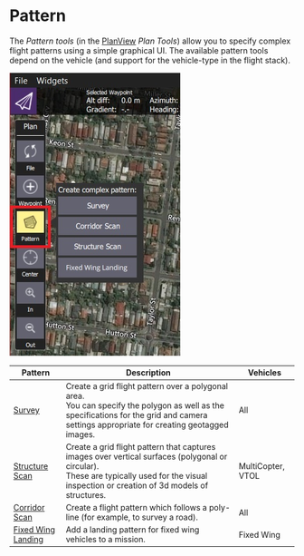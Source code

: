 # Pattern

The *Pattern tools* (in the [PlanView](../PlanView/PlanView.md) *Plan Tools*) allow you to specify complex flight patterns using a simple graphical UI.
The available pattern tools depend on the vehicle (and support for the vehicle-type in the flight stack).

![Pattern Tool (Plan Tools)](../../assets/plan/pattern_tool.jpg)

Pattern | Description | Vehicles
--- | --- | ---
[Survey](../PlanView/pattern_survey.md) | Create a grid flight pattern over a polygonal area. <br />You can specify the polygon as well as the specifications for the grid and camera settings appropriate for creating geotagged images. | All 
[Structure Scan](../PlanView/pattern_structure_scan.md) | Create a grid flight pattern that captures images over vertical surfaces (polygonal or circular). <br />These are typically used for the visual inspection or creation of 3d models of structures. | MultiCopter, VTOL
[Corridor Scan](../PlanView/pattern_corridor_scan.md) | Create a flight pattern which follows a poly-line (for example, to survey a road). | All
[Fixed Wing Landing](../PlanView/pattern_fixed_wing_landing.md) | Add a landing pattern for fixed wing vehicles to a mission. | Fixed Wing
